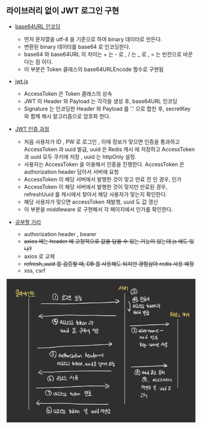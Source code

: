 ## 라이브러리 없이 JWT 로그인 구현<br>
  
- [base64URL 인코딩 ](#base64URL-)<br>
    - 먼저 문자열을 utf-8 을 기준으로 하여 binary 데이터로 만든다. 
    - 변환된 binary 데이터를 base64 로 인코딩한다.
    - base64 와 base64URL 의 차이는 + 는 - 로 , / 는 _ 로 , = 는 빈칸으로 바꾼다는 점 이다.
    - 이 부분은 Token 클래스의 base64URLEncode 함수로 구현됨

- [jwt.js](#jwt-)<br>

    - AccessToken 은 Token 클래스의 상속
    - JWT 의 Header 와 Payload 는 각각을 생성 후, base64URL 인코딩
    - Signature 는 인코딩한  Header 와 Payload 를 '.' 으로 합친 후, secretKey 와 함께 해시 알고리즘으로 암호화 한다.

- [JWT 인증 과정 ](#jwt-) <br>
   - 처음 사용자가 ID , PW 로 로그인 , 이때 정보가 맞으면 인증을 통과하고 AccessToken 과 uuid 발급, uuid 은 Redis 캐시 에 저장하고 AccessToken 과 uuid 모두 쿠키에 저장 , uuid 는 httpOnly 설정.
   - 사용자는 AccessToken 을 이용해서 인증을 진행한다. AccessToken 은 authorization header 담아서 서버에 요청
   - AccessToken 이 해당 서버에서 발행한 것이 맞고 만료 전 인 경우, 인가
   - AccessToken 이 해당 서버에서 발행한 것이 맞지만 만료된 경우, refreshUuid 를 캐시에서 찾아서 해당 사용자가 맞는지 확인한다.
   - 해당 사용자가 맞으면 accessToken 재발행, uuid 도 값 갱신
   - 이 부분을 middleware 로 구현해서 각 페이지에서 인가를 확인한다.

- [공부할 거리 ](#jwt-) <br>
   - authorization header , bearer
   - ~~axios 에는 header 에 고정적으로 값을 담을 수 있는 기능이 있는데 js 에도 있나?~~
   - axios 로 교체
   - ~~refresh_uuid 를 검증할 때, DB 를 사용해도 되지만 경험삼아 redis 사용 예정~~
   - xss, csrf 

![Alt text](image.png)